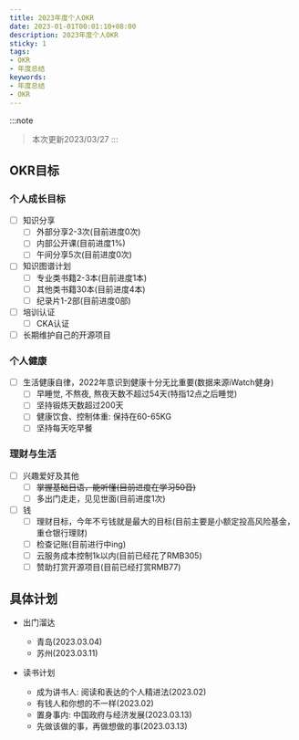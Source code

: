 ```yaml
---
title: 2023年度个人OKR
date: 2023-01-01T00:01:10+08:00
description: 2023年度个人OKR
sticky: 1
tags:
- OKR
- 年度总结
keywords:
- 年度总结
- OKR
---
```


:::note
> 本次更新2023/03/27
:::

<!-- truncate -->

## OKR目标

### 个人成长目标

- [ ] 知识分享
  - [ ] 外部分享2-3次(目前进度0次)
  - [ ] 内部公开课(目前进度1%)
  - [ ] 午间分享5次(目前进度0次)
- [ ] 知识图谱计划
  - [ ] 专业类书籍2-3本(目前进度1本)
  - [ ] 其他类书籍30本(目前进度4本)
  - [ ] 纪录片1-2部(目前进度0部)
- [ ] 培训认证
  - [ ] CKA认证
- [ ] 长期维护自己的开源项目

### 个人健康

- [ ] 生活健康自律，2022年意识到健康十分无比重要(数据来源iWatch健身)
  - [ ] 早睡觉, 不熬夜, 熬夜天数不超过54天(特指12点之后睡觉)
  - [ ] 坚持锻炼天数超过200天
  - [ ] 健康饮食、控制体重: 保持在60-65KG
  - [ ] 坚持每天吃早餐

### 理财与生活

- [ ] 兴趣爱好及其他
  - [ ] <del>掌握基础日语，能听懂(目前进度在学习50音)</del>
  - [ ] 多出门走走，见见世面(目前进度1次)
- [ ] 钱
  - [ ] 理财目标，今年不亏钱就是最大的目标(目前主要是小额定投高风险基金，重仓银行理财)
  - [ ] 检查记账(目前进行中ing)
  - [ ] 云服务成本控制1k以内(目前已经花了RMB305)
  - [ ] 赞助打赏开源项目(目前已经打赏RMB77)

## 具体计划

- 出门溜达
  - 青岛(2023.03.04)
  - 苏州(2023.03.11)

- 读书计划
  - 成为讲书人: 阅读和表达的个人精进法(2023.02)
  - 有钱人和你想的不一样(2023.02)
  - 置身事内: 中国政府与经济发展(2023.03.13)
  - 先做该做的事，再做想做的事(2023.03.13)

